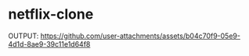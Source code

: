 # netflix-clone
OUTPUT:
https://github.com/user-attachments/assets/b04c70f9-05e9-4d1d-8ae9-39c11e1d64f8

